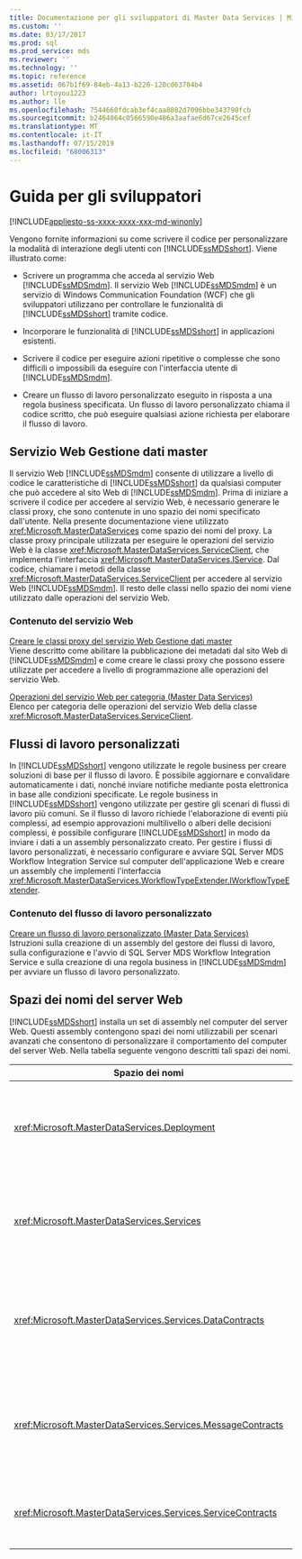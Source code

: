 ```yaml
---
title: Documentazione per gli sviluppatori di Master Data Services | Microsoft Docs
ms.custom: ''
ms.date: 03/17/2017
ms.prod: sql
ms.prod_service: mds
ms.reviewer: ''
ms.technology: ''
ms.topic: reference
ms.assetid: 067b1f69-84eb-4a13-b220-120cd63704b4
author: lrtoyou1223
ms.author: lle
ms.openlocfilehash: 7544660fdcab3ef4caa8082d7096bbe343790fcb
ms.sourcegitcommit: b2464064c0566590e486a3aafae6d67ce2645cef
ms.translationtype: MT
ms.contentlocale: it-IT
ms.lasthandoff: 07/15/2019
ms.locfileid: "68006313"
---
```

# <a name="master-data-services-developer-documentation"></a>Guida per gli sviluppatori

[!INCLUDE[appliesto-ss-xxxx-xxxx-xxx-md-winonly](../../includes/appliesto-ss-xxxx-xxxx-xxx-md-winonly.md)]

  Vengono fornite informazioni su come scrivere il codice per personalizzare la modalità di interazione degli utenti con [!INCLUDE[ssMDSshort](../../includes/ssmdsshort-md.md)]. Viene illustrato come:  
  
-   Scrivere un programma che acceda al servizio Web [!INCLUDE[ssMDSmdm](../../includes/ssmdsmdm-md.md)]. Il servizio Web [!INCLUDE[ssMDSmdm](../../includes/ssmdsmdm-md.md)] è un servizio di Windows Communication Foundation (WCF) che gli sviluppatori utilizzano per controllare le funzionalità di [!INCLUDE[ssMDSshort](../../includes/ssmdsshort-md.md)] tramite codice.  
  
-   Incorporare le funzionalità di [!INCLUDE[ssMDSshort](../../includes/ssmdsshort-md.md)] in applicazioni esistenti.  
  
-   Scrivere il codice per eseguire azioni ripetitive o complesse che sono difficili o impossibili da eseguire con l'interfaccia utente di [!INCLUDE[ssMDSmdm](../../includes/ssmdsmdm-md.md)].  
  
-   Creare un flusso di lavoro personalizzato eseguito in risposta a una regola business specificata. Un flusso di lavoro personalizzato chiama il codice scritto, che può eseguire qualsiasi azione richiesta per elaborare il flusso di lavoro.  
  
## <a name="master-data-manager-web-service"></a>Servizio Web Gestione dati master  
 Il servizio Web [!INCLUDE[ssMDSmdm](../../includes/ssmdsmdm-md.md)] consente di utilizzare a livello di codice le caratteristiche di [!INCLUDE[ssMDSshort](../../includes/ssmdsshort-md.md)] da qualsiasi computer che può accedere al sito Web di [!INCLUDE[ssMDSmdm](../../includes/ssmdsmdm-md.md)]. Prima di iniziare a scrivere il codice per accedere al servizio Web, è necessario generare le classi proxy, che sono contenute in uno spazio dei nomi specificato dall'utente. Nella presente documentazione viene utilizzato <xref:Microsoft.MasterDataServices> come spazio dei nomi del proxy. La classe proxy principale utilizzata per eseguire le operazioni del servizio Web è la classe <xref:Microsoft.MasterDataServices.ServiceClient>, che implementa l'interfaccia <xref:Microsoft.MasterDataServices.IService>. Dal codice, chiamare i metodi della classe <xref:Microsoft.MasterDataServices.ServiceClient> per accedere al servizio Web [!INCLUDE[ssMDSmdm](../../includes/ssmdsmdm-md.md)]. Il resto delle classi nello spazio dei nomi viene utilizzato dalle operazioni del servizio Web.  
  
### <a name="web-service-content"></a>Contenuto del servizio Web  
 [Creare le classi proxy del servizio Web Gestione dati master](../../master-data-services/develop/create-master-data-manager-web-service-proxy-classes.md)  
 Viene descritto come abilitare la pubblicazione dei metadati dal sito Web di [!INCLUDE[ssMDSmdm](../../includes/ssmdsmdm-md.md)] e come creare le classi proxy che possono essere utilizzate per accedere a livello di programmazione alle operazioni del servizio Web.  
  
 [Operazioni del servizio Web per categoria &#40;Master Data Services&#41;](../../master-data-services/develop/categorized-web-service-operations-master-data-services.md)  
 Elenco per categoria delle operazioni del servizio Web della classe <xref:Microsoft.MasterDataServices.ServiceClient>.  
  
## <a name="custom-workflows"></a>Flussi di lavoro personalizzati  
 In [!INCLUDE[ssMDSshort](../../includes/ssmdsshort-md.md)] vengono utilizzate le regole business per creare soluzioni di base per il flusso di lavoro. È possibile aggiornare e convalidare automaticamente i dati, nonché inviare notifiche mediante posta elettronica in base alle condizioni specificate. Le regole business in [!INCLUDE[ssMDSshort](../../includes/ssmdsshort-md.md)] vengono utilizzate per gestire gli scenari di flussi di lavoro più comuni. Se il flusso di lavoro richiede l'elaborazione di eventi più complessi, ad esempio approvazioni multilivello o alberi delle decisioni complessi, è possibile configurare [!INCLUDE[ssMDSshort](../../includes/ssmdsshort-md.md)] in modo da inviare i dati a un assembly personalizzato creato. Per gestire i flussi di lavoro personalizzati, è necessario configurare e avviare SQL Server MDS Workflow Integration Service sul computer dell'applicazione Web e creare un assembly che implementi l'interfaccia <xref:Microsoft.MasterDataServices.WorkflowTypeExtender.IWorkflowTypeExtender>.  
  
### <a name="custom-workflow-content"></a>Contenuto del flusso di lavoro personalizzato  
 [Creare un flusso di lavoro personalizzato &#40;Master Data Services&#41;](../../master-data-services/develop/create-a-custom-workflow-master-data-services.md)  
 Istruzioni sulla creazione di un assembly del gestore dei flussi di lavoro, sulla configurazione e l'avvio di SQL Server MDS Workflow Integration Service e sulla creazione di una regola business in [!INCLUDE[ssMDSmdm](../../includes/ssmdsmdm-md.md)] per avviare un flusso di lavoro personalizzato.  
  
## <a name="web-server-namespaces"></a>Spazi dei nomi del server Web  
 [!INCLUDE[ssMDSshort](../../includes/ssmdsshort-md.md)] installa un set di assembly nel computer del server Web. Questi assembly contengono spazi dei nomi utilizzabili per scenari avanzati che consentono di personalizzare il comportamento del computer del server Web. Nella tabella seguente vengono descritti tali spazi dei nomi.  
  
|Spazio dei nomi|Descrizione|  
|---------------|-----------------|  
|<xref:Microsoft.MasterDataServices.Deployment>|Contiene classi utilizzabili per creare un pacchetto di distribuzione da un modello e distribuire un pacchetto in un database [!INCLUDE[ssMDSshort](../../includes/ssmdsshort-md.md)].|  
|<xref:Microsoft.MasterDataServices.Services>|Contiene una classe che riceve ed elabora operazioni del servizio Web eseguite sul computer del server Web tramite l'applicazione Web [!INCLUDE[ssMDSmdm](../../includes/ssmdsmdm-md.md)].|  
|<xref:Microsoft.MasterDataServices.Services.DataContracts>|Contiene classi che definiscono le modalità di passaggio dei dati dal computer client attraverso l'applicazione Web [!INCLUDE[ssMDSmdm](../../includes/ssmdsmdm-md.md)] al computer del server Web.|  
|<xref:Microsoft.MasterDataServices.Services.MessageContracts>|Contiene classi che definiscono le modalità di passaggio di richieste e risposte dal computer client attraverso l'applicazione Web [!INCLUDE[ssMDSmdm](../../includes/ssmdsmdm-md.md)] al computer del server Web.|  
|<xref:Microsoft.MasterDataServices.Services.ServiceContracts>|Contiene l'interfaccia che definisce le operazioni che possono essere chiamate tramite il servizio Web [!INCLUDE[ssMDSmdm](../../includes/ssmdsmdm-md.md)].|  
  
  
